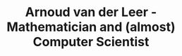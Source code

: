 ---
permalink: /
title: "Arnoud van der Leer - Mathematician and (almost) Computer Scientist"
excerpt: "About me"
author_profile: true
redirect_from: 
  - /about/
  - /about.html
---